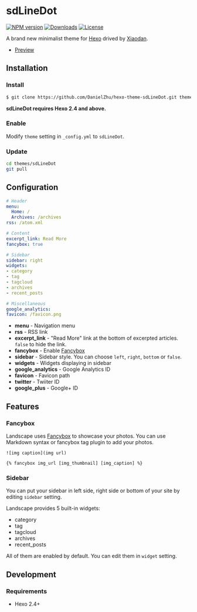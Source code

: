 # sdLineDot
[![NPM version][npm-version-image]][npm-url] [![Downloads][downloads-image]][npm-url] [![License][license-image]][npm-url] 

A brand new minimalist theme for [Hexo] drived by [Xiaodan](http://staydan.com).

- [Preview](http://hexo.io/hexo-theme-sdlinedot/)

## Installation

### Install

``` bash
$ git clone https://github.com/DanielZhu/hexo-theme-sdLineDot.git themes/sdLineDot
```

**sdLineDot requires Hexo 2.4 and above.**

### Enable

Modify `theme` setting in `_config.yml` to `sdLineDot`.

### Update

``` bash
cd themes/sdLineDot
git pull
```

## Configuration

``` yml
# Header
menu:
  Home: /
  Archives: /archives
rss: /atom.xml

# Content
excerpt_link: Read More
fancybox: true

# Sidebar
sidebar: right
widgets:
- category
- tag
- tagcloud
- archives
- recent_posts

# Miscellaneous
google_analytics:
favicon: /favicon.png
```

- **menu** - Navigation menu
- **rss** - RSS link
- **excerpt_link** - "Read More" link at the bottom of excerpted articles. `false` to hide the link.
- **fancybox** - Enable [Fancybox]
- **sidebar** - Sidebar style. You can choose `left`, `right`, `bottom` or `false`.
- **widgets** - Widgets displaying in sidebar
- **google_analytics** - Google Analytics ID
- **favicon** - Favicon path
- **twitter** - Twiiter ID
- **google_plus** - Google+ ID

## Features

### Fancybox

Landscape uses [Fancybox] to showcase your photos. You can use Markdown syntax or fancybox tag plugin to add your photos.

```
![img caption](img url)

{% fancybox img_url [img_thumbnail] [img_caption] %}
```

### Sidebar

You can put your sidebar in left side, right side or bottom of your site by editing `sidebar` setting.

Landscape provides 5 built-in widgets:

- category
- tag
- tagcloud
- archives
- recent_posts

All of them are enabled by default. You can edit them in `widget` setting.

## Development

### Requirements

- Hexo 2.4+

[Hexo]: http://zespia.tw/hexo/
[Fancybox]: http://fancyapps.com/fancybox/
[Font Awesome]: http://fontawesome.io/

[license-image]: https://img.shields.io/npm/l/hexo-theme-sdLineDot.svg?maxAge=2592000&style=flat-square
[downloads-image]: https://img.shields.io/npm/dm/hexo-theme-sdLineDot.svg?maxAge=2592000&style=flat-square
[npm-version-image]: http://img.shields.io/npm/v/hexo-theme-sdLineDot.svg?maxAge=2592000&style=flat-square
[npm-url]: https://www.npmjs.com/package/hexo-theme-sdLineDot
